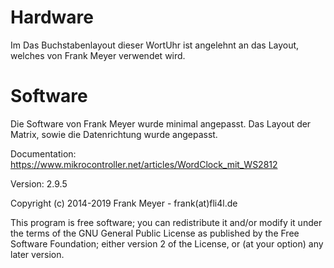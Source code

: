 # Hardware

Im Das Buchstabenlayout dieser WortUhr ist angelehnt an das Layout, welches von Frank Meyer verwendet wird.
# Software

Die Software von Frank Meyer wurde minimal angepasst. Das Layout der Matrix, sowie die Datenrichtung wurde angepasst.

Documentation: https://www.mikrocontroller.net/articles/WordClock_mit_WS2812

Version: 2.9.5

Copyright (c) 2014-2019 Frank Meyer - frank(at)fli4l.de

This program is free software; you can redistribute it and/or modify it under the terms of the GNU General Public License as published by the Free Software Foundation; either version 2 of the License, or (at your option) any later version.